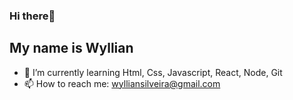 ### Hi there👋

## My name is Wyllian


- 🌱 I’m currently learning Html, Css, Javascript, React, Node, Git
- 📫 How to reach me: wylliansilveira@gmail.com

